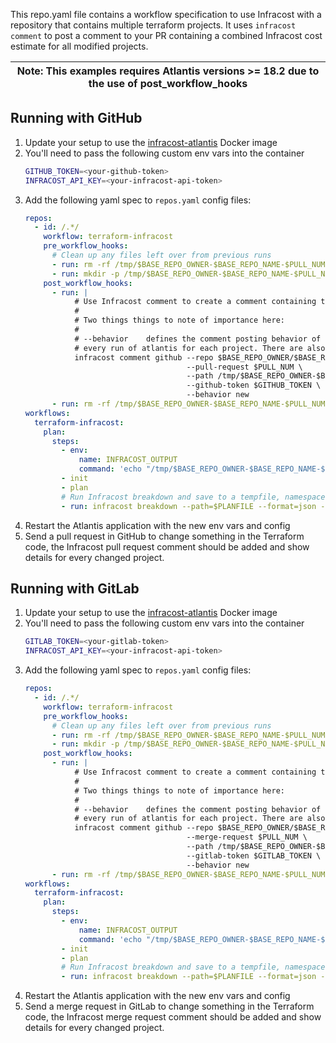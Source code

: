 This repo.yaml file contains a workflow specification to use Infracost with a repository that contains multiple terraform projects. It uses `infracost comment` to post a comment to your PR containing a combined Infracost cost estimate for all modified projects.

| Note: This examples requires Atlantis versions >= 18.2 due to the use of post_workflow_hooks |
| --- |

## Running with GitHub

1. Update your setup to use the [infracost-atlantis](https://hub.docker.com/r/infracost/infracost-atlantis) Docker image
2. You'll need to pass the following custom env vars into the container
   ```sh
   GITHUB_TOKEN=<your-github-token>
   INFRACOST_API_KEY=<your-infracost-api-token>
   ```
3. Add the following yaml spec to `repos.yaml` config files:
   ```yaml
   repos:
     - id: /.*/
       workflow: terraform-infracost
       pre_workflow_hooks:
         # Clean up any files left over from previous runs
         - run: rm -rf /tmp/$BASE_REPO_OWNER-$BASE_REPO_NAME-$PULL_NUM
         - run: mkdir -p /tmp/$BASE_REPO_OWNER-$BASE_REPO_NAME-$PULL_NUM
       post_workflow_hooks:         
         - run: |
              # Use Infracost comment to create a comment containing the results for this project.
              #
              # Two things things to note of importance here:
              #
              # --behavior    defines the comment posting behavior of infracost. We're using "new" here to post a comment on
              # every run of atlantis for each project. There are also "update" & "delete-and-new" behaviors available.
              infracost comment github --repo $BASE_REPO_OWNER/$BASE_REPO_NAME \
                                       --pull-request $PULL_NUM \
                                       --path /tmp/$BASE_REPO_OWNER-$BASE_REPO_NAME-$PULL_NUM/'*'-infracost.json \
                                       --github-token $GITHUB_TOKEN \ 
                                       --behavior new
         - run: rm -rf /tmp/$BASE_REPO_OWNER-$BASE_REPO_NAME-$PULL_NUM
   workflows:
     terraform-infracost:
       plan:
         steps:
           - env:
               name: INFRACOST_OUTPUT
               command: 'echo "/tmp/$BASE_REPO_OWNER-$BASE_REPO_NAME-$PULL_NUM/$WORKSPACE-$REPO_REL_DIR-infracost.json"'
           - init
           - plan
           # Run Infracost breakdown and save to a tempfile, namespaced by this project, PR, workspace and dir
           - run: infracost breakdown --path=$PLANFILE --format=json --log-level=info --out-file=$INFRACOST_OUTPUT   
   ```
4. Restart the Atlantis application with the new env vars and config 
5. Send a pull request in GitHub to change something in the Terraform code, the Infracost pull request comment should be added and show details for every changed project.

## Running with GitLab

1. Update your setup to use the [infracost-atlantis](https://hub.docker.com/r/infracost/infracost-atlantis) Docker image
2. You'll need to pass the following custom env vars into the container
   ```sh
   GITLAB_TOKEN=<your-gitlab-token>
   INFRACOST_API_KEY=<your-infracost-api-token>
   ```
3. Add the following yaml spec to `repos.yaml` config files:
   ```yaml
   repos:
     - id: /.*/
       workflow: terraform-infracost
       pre_workflow_hooks:
         # Clean up any files left over from previous runs
         - run: rm -rf /tmp/$BASE_REPO_OWNER-$BASE_REPO_NAME-$PULL_NUM
         - run: mkdir -p /tmp/$BASE_REPO_OWNER-$BASE_REPO_NAME-$PULL_NUM
       post_workflow_hooks:         
         - run: |
              # Use Infracost comment to create a comment containing the results for this project.
              #
              # Two things things to note of importance here:
              #
              # --behavior    defines the comment posting behavior of infracost. We're using "new" here to post a comment on
              # every run of atlantis for each project. There are also "update" & "delete-and-new" behaviors available.
              infracost comment github --repo $BASE_REPO_OWNER/$BASE_REPO_NAME \
                                       --merge-request $PULL_NUM \
                                       --path /tmp/$BASE_REPO_OWNER-$BASE_REPO_NAME-$PULL_NUM/'*'-infracost.json \
                                       --gitlab-token $GITLAB_TOKEN \ 
                                       --behavior new
         - run: rm -rf /tmp/$BASE_REPO_OWNER-$BASE_REPO_NAME-$PULL_NUM   
   workflows:
     terraform-infracost:
       plan:
         steps:
           - env:
               name: INFRACOST_OUTPUT
               command: 'echo "/tmp/$BASE_REPO_OWNER-$BASE_REPO_NAME-$PULL_NUM/$WORKSPACE-$REPO_REL_DIR-infracost.json"'
           - init
           - plan
           # Run Infracost breakdown and save to a tempfile, namespaced by this project, PR, workspace and dir
           - run: infracost breakdown --path=$PLANFILE --format=json --log-level=info --out-file=$INFRACOST_OUTPUT
   ```  
4. Restart the Atlantis application with the new env vars and config
5. Send a merge request in GitLab to change something in the Terraform code, the Infracost merge request comment should be added and show details for every changed project.
